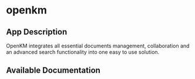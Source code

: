 # openkm

## App Description

OpenKM integrates all essential documents management, collaboration and an advanced search functionality into one easy to use solution.

## Available Documentation

